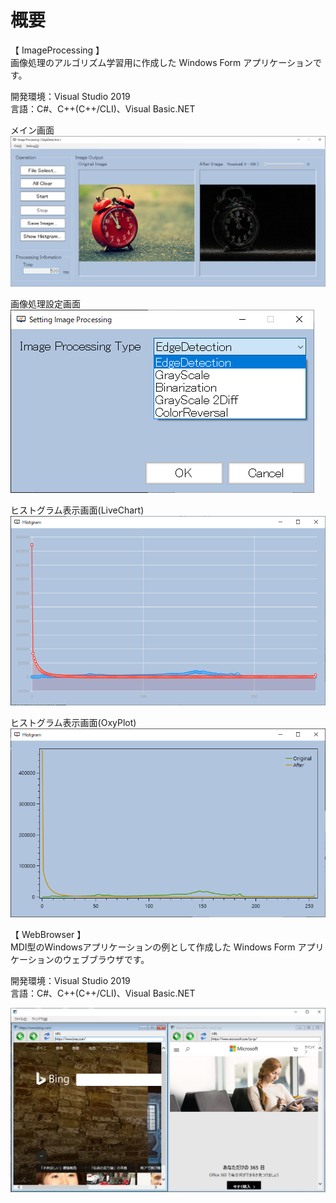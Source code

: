 # 概要
【 ImageProcessing 】  
画像処理のアルゴリズム学習用に作成した Windows Form アプリケーションです。  

開発環境：Visual Studio 2019  
言語：C#、C++(C++/CLI)、Visual Basic.NET   

メイン画面  
![スクリーンショット](https://github.com/toshinomi/Windows.Form/blob/master/ImageProcessing.png)

画像処理設定画面  
![スクリーンショット](https://github.com/toshinomi/Windows.Form/blob/master/SettingImageProcessing.png)

ヒストグラム表示画面(LiveChart)  
![スクリーンショット](https://github.com/toshinomi/Windows.Form/blob/master/HistgramLiveChart.png)

ヒストグラム表示画面(OxyPlot)  
![スクリーンショット](https://github.com/toshinomi/Windows.Form/blob/master/HistgramOxyPlot.png)

【 WebBrowser 】  
MDI型のWindowsアプリケーションの例として作成した Windows Form アプリケーションのウェブブラウザです。  

開発環境：Visual Studio 2019  
言語：C#、C++(C++/CLI)、Visual Basic.NET  

![スクリーンショット](https://github.com/toshinomi/Windows.Form/blob/master/WebBrowser.png)
